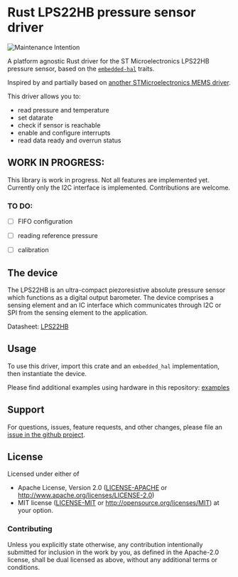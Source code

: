 # Rust LPS22HB pressure sensor driver

![Maintenance Intention](https://img.shields.io/badge/maintenance-actively--developed-brightgreen.svg)

A platform agnostic Rust driver for the ST Microelectronics LPS22HB pressure sensor,
based on the [`embedded-hal`] traits.

[`embedded-hal`]: https://github.com/rust-embedded/embedded-hal

Inspired by and partially based on [another STMicroelectronics MEMS driver](https://github.com/lonesometraveler/lsm9ds1).

This driver allows you to:
- read pressure and temperature
- set datarate
- check if sensor is reachable
- enable and configure interrupts
- read data ready and overrun status

## WORK IN PROGRESS:

This library is work in progress. Not all features are implemented yet. Currently only the I2C interface is implemented. Contributions are welcome.

### TO DO:
- [ ] FIFO configuration
- [ ] reading reference pressure
- [ ] calibration


## The device

The LPS22HB is an ultra-compact piezoresistive absolute pressure sensor which functions as a digital output barometer. The device comprises a sensing element and an IC interface which communicates through I2C or SPI from the sensing element to the application.

Datasheet: [LPS22HB](https://www.st.com/resource/en/datasheet/dm00140895.pdf)

## Usage

To use this driver, import this crate and an `embedded_hal` implementation,
then instantiate the device.

Please find additional examples using hardware in this repository: [examples]

[examples]: https://github.com/nebelgrau77/lps22hb-rs/tree/main/examples

## Support

For questions, issues, feature requests, and other changes, please file an
[issue in the github project](https://github.com/nebelgrau77/lps22hb-rs/issues).

## License

Licensed under either of

 * Apache License, Version 2.0 ([LICENSE-APACHE](LICENSE-APACHE) or
   http://www.apache.org/licenses/LICENSE-2.0)
 * MIT license ([LICENSE-MIT](LICENSE-MIT) or
   http://opensource.org/licenses/MIT) at your option.

### Contributing

Unless you explicitly state otherwise, any contribution intentionally submitted
for inclusion in the work by you, as defined in the Apache-2.0 license, shall
be dual licensed as above, without any additional terms or conditions.
